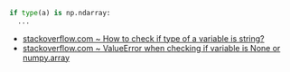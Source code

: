 ```python
if type(a) is np.ndarray:
  ...
```
- [stackoverflow.com ~ How to check if type of a variable is string?](https://stackoverflow.com/a/26828432)
- [stackoverflow.com ~ ValueError when checking if variable is None or numpy.array](https://stackoverflow.com/a/36783987)
